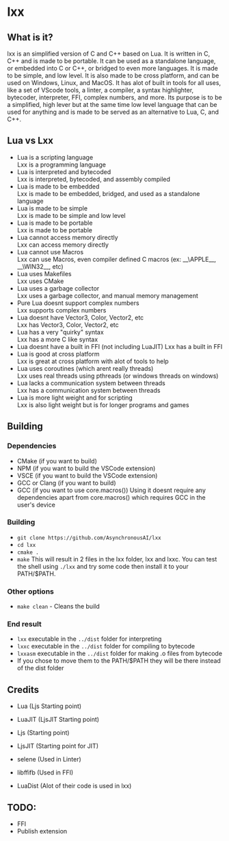 # lxx
## What is it?
lxx is an simplified version of C and C++ based on Lua. It is written in C, C++ and is made to be portable. It can be used as a standalone language, or embedded into C or C++, or 
bridged to even more languages. It is made to be simple, and low level. It is also made to be cross platform, and can be used on Windows, Linux, and MacOS. It has alot of 
built in tools for all uses, like a set of VScode tools, a linter, a compiler, a syntax highlighter, bytecoder, interpreter, FFI, complex numbers, and more. Its purpose is to
be a simplified, high lever but at the same time low level language that can be used for anything and is made to be served as an alternative to Lua, C, and C++.

## Lua vs Lxx
- Lua is a scripting language                           
 Lxx is a programming language
- Lua is interpreted and bytecoded                      
 Lxx is interpreted, bytecoded, and assembly compiled
- Lua is made to be embedded                            
 Lxx is made to be embedded, bridged, and used as a standalone language
- Lua is made to be simple                              
 Lxx is made to be simple and low level
- Lua is made to be portable                            
 Lxx is made to be portable
- Lua cannot access memory directly                     
 Lxx can access memory directly
- Lua cannot use Macros                                 
 Lxx can use Macros, even compiler defined C macros (ex: _\_\APPLE\_\_, _\_\WIN32\_\_, etc)
- Lua uses Makefiles                                    
 Lxx uses CMake
- Lua uses a garbage collector                          
 Lxx uses a garbage collector, and manual memory management
- Pure Lua doesnt support complex numbers               
 Lxx supports complex numbers
- Lua doesnt have Vector3, Color, Vector2, etc          
 Lxx has Vector3, Color, Vector2, etc
- Lua has a very "quirky" syntax                        
 Lxx has a more C like syntax
- Lua doesnt have a built in FFI (not including LuaJIT) 
 Lxx has a built in FFI
- Lua is good at cross platform                         
 Lxx is great at cross platform with alot of tools to help
- Lua uses coroutines (which arent really threads)      
 Lxx uses real threads using pthreads (or windows threads on windows)
- Lua lacks a communication system between threads      
 Lxx has a communication system between threads
- Lua is more light weight and for scripting            
 Lxx is also light weight but is for longer programs and games
## Building
### Dependencies
- CMake (if you want to build)
- NPM (if you want to build the VSCode extension)
- VSCE (if you want to build the VSCode extension)
- GCC or Clang (if you want to build)
- GCC (if you want to use core.macros())
Using it doesnt require any dependencies apart from core.macros() which requires GCC in the user's device
### Building
- `git clone https://github.com/AsynchronousAI/lxx`
- `cd lxx`
- `cmake .`
- `make`
This will result in 2 files in the lxx folder, lxx and lxxc. You can test the shell using `./lxx` and try
some code then install it to your PATH/$PATH.
### Other options
- `make clean` - Cleans the build
### End result
- `lxx` executable in the `../dist` folder for interpreting
- `lxxc` executable in the `../dist` folder for compiling to bytecode
- `lxxasm` executable in the `../dist` folder for making .o files from bytecode
- If you chose to move them to the PATH/$PATH they will be there instead of the dist folder
## Credits
- Lua (Ljs Starting point)
- LuaJIT (LjsJIT Starting point)

- Ljs (Starting point)
- LjsJIT (Starting point for JIT)
- selene (Used in Linter)
- libffifb (Used in FFI)
- LuaDist (Alot of their code is used in lxx)

## TODO:
- FFI
- Publish extension